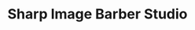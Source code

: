 ---
title: "Sharp Image Barber Studio"
url: /grand-junction/sharp-image-barber-studio/
shop: Friseur
---